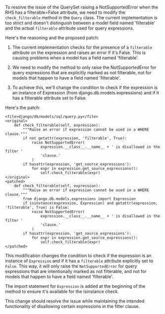 To resolve the issue of the QuerySet raising a NotSupportedError when the RHS has a filterable=False attribute, we need to modify the `check_filterable` method in the `Query` class. The current implementation is too strict and doesn't distinguish between a model field named 'filterable' and the actual `filterable` attribute used for query expressions.

Here's the reasoning and the proposed patch:

1. The current implementation checks for the presence of a `filterable` attribute on the expression and raises an error if it's False. This is causing problems when a model has a field named 'filterable'.

2. We need to modify the method to only raise the NotSupportedError for query expressions that are explicitly marked as not filterable, not for models that happen to have a field named 'filterable'.

3. To achieve this, we'll change the condition to check if the expression is an instance of Expression (from django.db.models.expressions) and if it has a filterable attribute set to False.

Here's the patch:

```
<file>django/db/models/sql/query.py</file>
<original>
    def check_filterable(self, expression):
        """Raise an error if expression cannot be used in a WHERE clause."""
        if not getattr(expression, 'filterable', True):
            raise NotSupportedError(
                expression.__class__.__name__ + ' is disallowed in the filter '
                'clause.'
            )
        if hasattr(expression, 'get_source_expressions'):
            for expr in expression.get_source_expressions():
                self.check_filterable(expr)
</original>
<patched>
    def check_filterable(self, expression):
        """Raise an error if expression cannot be used in a WHERE clause."""
        from django.db.models.expressions import Expression
        if isinstance(expression, Expression) and getattr(expression, 'filterable', True) is False:
            raise NotSupportedError(
                expression.__class__.__name__ + ' is disallowed in the filter '
                'clause.'
            )
        if hasattr(expression, 'get_source_expressions'):
            for expr in expression.get_source_expressions():
                self.check_filterable(expr)
</patched>
```

This modification changes the condition to check if the expression is an instance of `Expression` and if it has a `filterable` attribute explicitly set to `False`. This way, it will only raise the `NotSupportedError` for query expressions that are intentionally marked as not filterable, and not for models that happen to have a field named 'filterable'.

The import statement for `Expression` is added at the beginning of the method to ensure it's available for the isinstance check.

This change should resolve the issue while maintaining the intended functionality of disallowing certain expressions in the filter clause.

